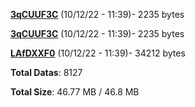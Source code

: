 [**3qCUUF3C**](/data/3qCUUF3C.txt) (10/12/22 - 11:39)- 2235 bytes

[**3qCUUF3C**](/data/3qCUUF3C.txt) (10/12/22 - 11:39)- 2235 bytes

[**LAfDXXF0**](/data/LAfDXXF0.txt) (10/12/22 - 11:39)- 34212 bytes

**Total Datas**: 8127

**Total Size**: 46.77 MB / 46.8 MB